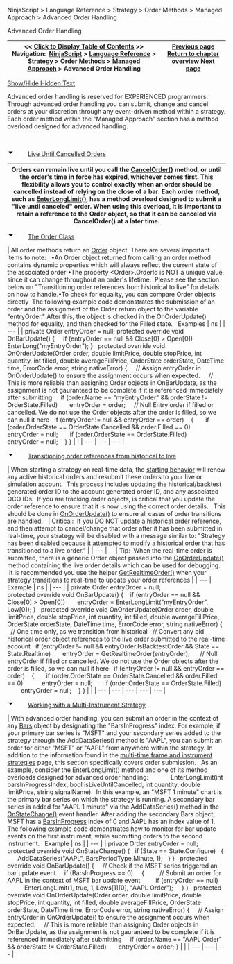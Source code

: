 ﻿


NinjaScript \> Language Reference \> Strategy \> Order Methods \> Managed Approach \> Advanced Order Handling






















Advanced Order Handling







| \<\< [Click to Display Table of Contents](advanced_order_handling.md) \>\> **Navigation:**     [NinjaScript](ninjascript-1.md) \> [Language Reference](language_reference_wip-1.md) \> [Strategy](strategy-1.md) \> [Order Methods](order_methods-1.md) \> [Managed Approach](managed_approach-1.md) \> Advanced Order Handling | [Previous page](managed_approach-1.md) [Return to chapter overview](managed_approach-1.md) [Next page](managed_cancelorder-1.md) |
| --- | --- |




[Show/Hide Hidden Text](javascript:HMToggleExpandAll(!HMAnyToggleOpen()) "Click to open/close expanding sections")









Advanced order handling is reserved for EXPERIENCED programmers. Through advanced order handling you can submit, change and cancel orders at your discretion through any event\-driven method within a strategy. Each order method within the "Managed Approach" section has a method overload designed for advanced handling.


 


![tog_minus](tog_minus-1.gif)        [Live Until Cancelled Orders](javascript:HMToggle('toggle','LiveUntilCancelledOrders','LiveUntilCancelledOrders_ICON'))




| Orders can remain live until you call the [CancelOrder()](managed_cancelorder-1.md) method, or until the order's time in force has expired, whichever comes first. This flexibility allows you to control exactly when an order should be cancelled instead of relying on the close of a bar. Each order method, such as [EnterLongLimit()](enterlonglimit-1.md), has a method overload designed to submit a "live until canceled" order. When using this overload, it is important to retain a reference to the Order object, so that it can be canceled via CancelOrder() at a later time. |
| --- |



![tog_minus](tog_minus-1.gif)        [The Order Class](javascript:HMToggle('toggle','TheOrderClass','TheOrderClass_ICON'))




| All order methods return an [Order](order-1.md) object. There are several important items to note:   •An Order object returned from calling an order method contains dynamic properties which will always reflect the current state of the associated order •The property \<Order\>.OrderId is NOT a unique value, since it can change throughout an order's lifetime.  Please see the section below on "Transitioning order references from historical to live" for details on how to handle.•To check for equality, you can compare Order objects directly  The following example code demonstrates the submission of an order and the assignment of the Order return object to the variable "entryOrder." After this, the object is checked in the OnOrderUpdate() method for equality, and then checked for the Filled state.   Examples   | ns | | --- | | private Order entryOrder \= null; protected override void OnBarUpdate() {      if (entryOrder \=\= null \&\& Close\[0] \> Open\[0])          EnterLong("myEntryOrder"); }   protected override void OnOrderUpdate(Order order, double limitPrice, double stopPrice, int quantity, int filled, double averageFillPrice, OrderState orderState, DateTime time, ErrorCode error, string nativeError) {      // Assign entryOrder in OnOrderUpdate() to ensure the assignment occurs when expected.      // This is more reliable than assigning Order objects in OnBarUpdate, as the assignment is not gauranteed to be complete if it is referenced immediately after submitting      if (order.Name \=\= "myEntryOrder" \&\& orderState !\= OrderState.Filled)        entryOrder \= order;      // Null Entry order if filled or cancelled. We do not use the Order objects after the order is filled, so we can null it here    if (entryOrder !\= null \&\& entryOrder \=\= order)     {        if (order.OrderState \=\= OrderState.Cancelled \&\& order.Filled \=\= 0\)            entryOrder \= null;        if (order.OrderState \=\= OrderState.Filled)            entryOrder \= null;     } } | |
| --- | --- | --- |



![tog_minus](tog_minus-1.gif)        [Transitioning order references from historical to live](javascript:HMToggle('toggle','Transitioningorderreferencesfromhistoricaltolive','Transitioningorderreferencesfromhistoricaltolive_ICON'))




| When starting a strategy on real\-time data, the [starting behavior](syncing_account_positions-1.md) will renew any active historical orders and resubmit these orders to your live or simulation account.  This process includes updating the historical/backtest generated order ID to the account generated order ID, and any associated OCO IDs.  If you are tracking order objects, is critical that you update the order reference to ensure that it is now using the correct order details.   This should be done in [OnOrderUpdate()](onorderupdate-1.md) to ensure all cases of order transitions are handled.     | Critical:  If you DO NOT update a historical order reference, and then attempt to cancel/change that order after it has been submitted in real\-time, your strategy will be disabled with a message similar to: "Strategy has been disabled because it attempted to modify a historical order that has transitioned to a live order." | | --- |          | Tip:  When the real\-time order is submitted, there is a generic Order object passed into the [OnOrderUpdate()](onorderupdate-1.md) method containing the live order details which can be used for debugging.  It is recommended you use the helper [GetRealtimeOrder()](getrealtimeorder-1.md) when your strategy transitions to real\-time to update your order references | | --- |        Example   | ns | | --- | | private Order entryOrder \= null;   protected override void OnBarUpdate() {    if (entryOrder \=\= null \&\& Close\[0] \> Open\[0])       entryOrder \= EnterLongLimit("myEntryOrder", Low\[0]); }   protected override void OnOrderUpdate(Order order, double limitPrice, double stopPrice, int quantity, int filled, double averageFillPrice, OrderState orderState, DateTime time, ErrorCode error, string nativeError) {    // One time only, as we transition from historical    // Convert any old historical order object references to the live order submitted to the real\-time account    if (entryOrder !\= null \&\& entryOrder.IsBacktestOrder \&\& State \=\= State.Realtime)        entryOrder \= GetRealtimeOrder(entryOrder);       // Null entryOrder if filled or cancelled. We do not use the Order objects after the order is filled, so we can null it here    if (entryOrder !\= null \&\& entryOrder \=\= order)     {        if (order.OrderState \=\= OrderState.Cancelled \&\& order.Filled \=\= 0\)            entryOrder \= null;        if (order.OrderState \=\= OrderState.Filled)            entryOrder \= null;     } } | |
| --- | --- | --- | --- | --- |



![tog_minus](tog_minus-1.gif)        [Working with a Multi\-Instrument Strategy](javascript:HMToggle('toggle','WorkingWithAMultiinstrumentStrategy','WorkingWithAMultiinstrumentStrategy_ICON'))




| With advanced order handling, you can submit an order in the context of any [Bars](bars-1.md) object by designating the "BarsInProgress" index. For example, if your primary bar series is "MSFT" and your secondary series added to the strategy through the AddDataSeries() method is "AAPL", you can submit an order for either "MSFT" or "AAPL" from anywhere within the strategy. In addition to the information found in the [multi\-time frame and instrument strategies](multi-time_frame__instruments-1.md) page, this section specifically covers order submission.   As an example, consider the EnterLongLimit() method and one of its method overloads designed for advanced order handling:              EnterLongLimit(int barsInProgressIndex, bool isLiveUntilCancelled, int quantity, double limitPrice, string signalName)   In this example, an "MSFT 1 minute" chart is the primary bar series on which the strategy is running. A secondary bar series is added for "AAPL 1 minute" via the AddDataSeries() method in the [OnStateChange()](onstatechange-1.md) event handler. After adding the secondary Bars object, MSFT has a [BarsInProgress](barsinprogress-1.md) index of 0 and AAPL has an index value of 1\.   The following example code demonstrates how to monitor for bar update events on the first instrument, while submitting orders to the second instrument.    Example   | ns | | --- | | private Order entryOrder \= null;   protected override void OnStateChange() {    if (State \=\= State.Configure)    {        AddDataSeries("AAPL", BarsPeriodType.Minute, 1);    } }   protected override void OnBarUpdate() {      // Check if the MSFT series triggered an bar update event      if (BarsInProgress \=\= 0)      {          // Submit an order for AAPL in the context of MSFT bar update event          if (entryOrder \=\= null)                EnterLongLimit(1, true, 1, Lows\[1]\[0], "AAPL Order");      } }   protected override void OnOrderUpdate(Order order, double limitPrice, double stopPrice, int quantity, int filled, double averageFillPrice, OrderState orderState, DateTime time, ErrorCode error, string nativeError) {      // Assign entryOrder in OnOrderUpdate() to ensure the assignment occurs when expected.      // This is more reliable than assigning Order objects in OnBarUpdate, as the assignment is not gauranteed to be complete if it is referenced immediately after submitting      if (order.Name \=\= "AAPL Order" \&\& orderState !\= OrderState.Filled)        entryOrder \= order; } | |
| --- | --- | --- |










